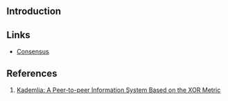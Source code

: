 ## Introduction







## Links

- [Consensus](/docs/CS/Distributed/Consensus.md)


## References

1. [Kademlia: A Peer-to-peer Information System Based on the XOR Metric](https://pdos.csail.mit.edu/~petar/papers/maymounkov-kademlia-lncs.pdf)


